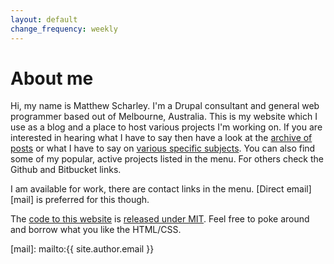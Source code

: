```yaml
---
layout: default
change_frequency: weekly
---
```


# About me

Hi, my name is Matthew Scharley. I'm a Drupal consultant and general web programmer based out of Melbourne, Australia.
This is my website which I use as a blog and a place to host various projects I'm working on. If you are interested in
hearing what I have to say then have a look at the [archive of posts][archive] or what I have to say on
[various specific subjects][tags]. You can also find some of my popular, active projects listed in the menu. For others
check the Github and Bitbucket links.

I am available for work, there are contact links in the menu. [Direct email][mail] is preferred for this though.

The [code to this website][website-github] is [released under MIT][license]. Feel free to poke around and borrow what
you like the HTML/CSS.

  [archive]: /archive.html
  [tags]: /tags.html
  [website-github]: https://github.com/mscharley/matt.scharley.me
  [license]: /license.html
  [mail]: mailto:{{ site.author.email }}
